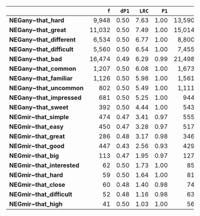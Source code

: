 |                            |    `f` |   `dP1` |   `LRC` |   `P1` |      `G2` |   `f2` |   `exp_f` |   `unexp_f` |   `unexp_r` |   `dP2` |   `P2` |   `adj_total` |
|:---------------------------|-------:|--------:|--------:|-------:|----------:|-------:|----------:|------------:|------------:|--------:|-------:|--------------:|
| **NEGany~that_hard**       |  9,948 |    0.50 |    7.63 |   1.00 | 13,590.74 |  9,964 |  4,982.00 |    4,966.00 |        0.50 |    0.00 |   0.00 |        45,416 |
| **NEGany~that_great**      | 11,032 |    0.50 |    7.49 |   1.00 | 15,014.60 | 11,055 |  5,527.50 |    5,504.50 |        0.50 |    0.00 |   0.00 |        45,537 |
| **NEGany~that_different**  |  6,534 |    0.50 |    6.77 |   1.00 |  8,800.64 |  6,556 |  3,278.00 |    3,256.00 |        0.50 |    0.00 |   0.00 |        80,019 |
| **NEGany~that_difficult**  |  5,560 |    0.50 |    6.54 |   1.00 |  7,455.62 |  5,582 |  2,791.00 |    2,769.00 |        0.50 |    0.00 |   0.00 |        61,518 |
| **NEGany~that_bad**        | 16,474 |    0.49 |    6.29 |   0.99 | 21,498.88 | 16,609 |  8,304.50 |    8,169.50 |        0.50 |    0.01 |   0.01 |       119,777 |
| **NEGany~that_common**     |  1,207 |    0.50 |    6.08 |   1.00 |  1,673.49 |  1,207 |    603.50 |      603.50 |        0.50 |    0.00 |   0.00 |        34,621 |
| **NEGany~that_familiar**   |  1,126 |    0.50 |    5.98 |   1.00 |  1,561.17 |  1,126 |    563.00 |      563.00 |        0.50 |    0.00 |   0.00 |        19,650 |
| **NEGany~that_uncommon**   |    802 |    0.50 |    5.49 |   1.00 |  1,111.91 |    802 |    401.00 |      401.00 |        0.50 |    0.00 |   0.00 |         3,193 |
| **NEGany~that_impressed**  |    681 |    0.50 |    5.25 |   1.00 |    944.14 |    681 |    340.50 |      340.50 |        0.50 |    0.00 |   0.00 |        12,269 |
| **NEGany~that_sweet**      |    392 |    0.50 |    4.44 |   1.00 |    543.45 |    392 |    196.00 |      196.00 |        0.50 |    0.00 |   0.00 |        13,492 |
| **NEGmir~that_simple**     |    474 |    0.47 |    3.41 |   0.97 |    555.63 |    487 |    243.50 |      230.50 |        0.49 |    0.00 |   0.00 |         7,580 |
| **NEGmir~that_easy**       |    450 |    0.47 |    3.28 |   0.97 |    517.97 |    464 |    232.00 |      218.00 |        0.48 |    0.00 |   0.00 |         7,897 |
| **NEGmir~that_great**      |    286 |    0.48 |    3.17 |   0.98 |    346.44 |    292 |    146.00 |      140.00 |        0.49 |    0.00 |   0.00 |         2,147 |
| **NEGmir~that_good**       |    447 |    0.43 |    2.56 |   0.93 |    429.34 |    479 |    239.50 |      207.50 |        0.46 |    0.00 |   0.00 |        13,484 |
| **NEGmir~that_big**        |    113 |    0.47 |    1.95 |   0.97 |    127.35 |    117 |     58.50 |       54.50 |        0.48 |    0.00 |   0.00 |         3,083 |
| **NEGmir~that_interested** |     62 |    0.50 |    1.73 |   1.00 |     85.96 |     62 |     31.00 |       31.00 |        0.50 |    0.00 |   0.00 |         2,778 |
| **NEGmir~that_hard**       |     59 |    0.50 |    1.64 |   1.00 |     81.80 |     59 |     29.50 |       29.50 |        0.50 |    0.00 |   0.00 |         2,124 |
| **NEGmir~that_close**      |     60 |    0.48 |    1.40 |   0.98 |     74.36 |     61 |     30.50 |       29.50 |        0.49 |    0.00 |   0.00 |         4,972 |
| **NEGmir~that_difficult**  |     52 |    0.48 |    1.16 |   0.98 |     63.56 |     53 |     26.50 |       25.50 |        0.49 |    0.00 |   0.00 |         4,891 |
| **NEGmir~that_high**       |     41 |    0.50 |    1.03 |   1.00 |     56.84 |     41 |     20.50 |       20.50 |        0.50 |    0.00 |   0.00 |         2,195 |
